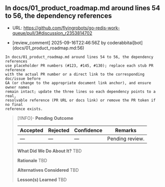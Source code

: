 ## In docs/01_product_roadmap.md around lines 54 to 56, the dependency references

- URL: https://github.com/flyingrobots/go-redis-work-queue/pull/3#discussion_r2353814702

- [review_comment] 2025-09-16T22:46:56Z by coderabbitai[bot] (docs/01_product_roadmap.md:56)

```text
In docs/01_product_roadmap.md around lines 54 to 56, the dependency references
use placeholder PR numbers (#123, #145, #130); replace each stub PR reference
with the actual PR number or a direct link to the corresponding doc/issue before
GA (or change to the appropriate document link anchor), and ensure owner names
remain intact; update the three lines so each dependency points to a real,
resolvable reference (PR URL or docs link) or remove the PR token if no final
reference exists.
```

> [!INFO]- **Pending**
> **Outcome**
> 
> | Accepted | Rejected | Confidence | Remarks |
> |----------|----------|------------|---------|
> | — | — | — | Pending review. |
>
> **What Did We Do About It?**
> TBD
>
> **Rationale**
> TBD
>
> **Alternatives Considered**
> TBD
>
> **Lesson(s) Learned**
> TBD
